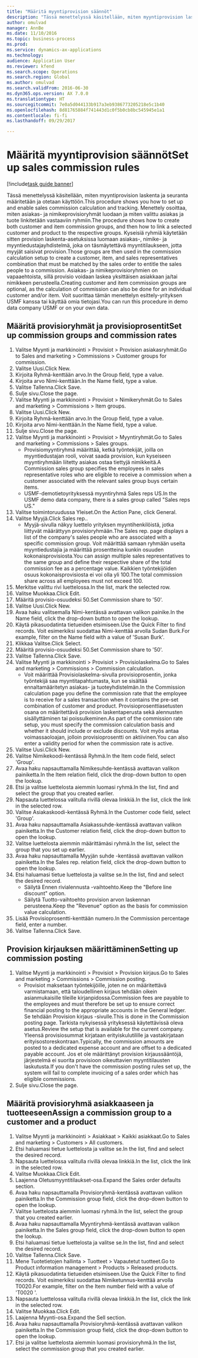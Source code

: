 ```yaml
--- 
title: "Määritä myyntiprovision säännöt"
description: "Tässä menettelyssä käsitellään, miten myyntiprovision laskenta ja seuranta määritetään ja otetaan käyttöön."
author: omulvad
manager: AnnBe
ms.date: 11/10/2016
ms.topic: business-process
ms.prod: 
ms.service: dynamics-ax-applications
ms.technology: 
audience: Application User
ms.reviewer: kfend
ms.search.scope: Operations
ms.search.region: Global
ms.author: omulvad
ms.search.validFrom: 2016-06-30
ms.dyn365.ops.version: AX 7.0.0
ms.translationtype: HT
ms.sourcegitcommit: 7e0a5d044133b917a3eb9386773205218e5c1b40
ms.openlocfilehash: 8d81765884f741443d1c0f5b0cb8bc545945e1a1
ms.contentlocale: fi-fi
ms.lasthandoff: 09/29/2017

---
```

# <a name="set-up-sales-commission-rules"></a><span data-ttu-id="43c4c-103">Määritä myyntiprovision säännöt</span><span class="sxs-lookup"><span data-stu-id="43c4c-103">Set up sales commission rules</span></span>

[!include[task guide banner](../../includes/task-guide-banner.md)]

<span data-ttu-id="43c4c-104">Tässä menettelyssä käsitellään, miten myyntiprovision laskenta ja seuranta määritetään ja otetaan käyttöön.</span><span class="sxs-lookup"><span data-stu-id="43c4c-104">This procedure shows you how to set up and enable sales commission calculation and tracking.</span></span> <span data-ttu-id="43c4c-105">Menettely osoittaa, miten asiakas- ja nimikeprovisioryhmät luodaan ja miten valittu asiakas ja tuote linkitetään vastaaviin ryhmiin.</span><span class="sxs-lookup"><span data-stu-id="43c4c-105">The procedure shows how to create both customer and item commission groups, and then how to link a selected customer and product to the respective groups.</span></span> <span data-ttu-id="43c4c-106">Kyseisiä ryhmiä käytetään sitten provision laskenta-asetuksissa luomaan asiakas-, nimike- ja myyntiedustajayhdistelmä, joka on täsmäytettävä myyntitilaukseen, jotta myyjät saisivat provision.</span><span class="sxs-lookup"><span data-stu-id="43c4c-106">Those groups are then used in the commission calculation setup to create a customer, item, and sales representatives combination that must be matched by the sales order to entitle the sales people to a commission.</span></span> <span data-ttu-id="43c4c-107">Asiakas- ja nimikeprovisioryhmien on vapaaehtoista, sillä provisio voidaan laskea yksittäisen asiakkaan ja/tai nimikkeen perusteella.</span><span class="sxs-lookup"><span data-stu-id="43c4c-107">Creating customer and item commission groups are optional, as the calculation of commission can also be done for an individual customer and/or item.</span></span> <span data-ttu-id="43c4c-108">Voit suorittaa tämän menettelyn esittely-yrityksen USMF kanssa tai käyttää omia tietojasi.</span><span class="sxs-lookup"><span data-stu-id="43c4c-108">You can run this procedure in demo data company USMF or on your own data.</span></span>


## <a name="set-up-commission-groups-and-commission-rates"></a><span data-ttu-id="43c4c-109">Määritä provisioryhmät ja provisioprosentit</span><span class="sxs-lookup"><span data-stu-id="43c4c-109">Set up commission groups and commission rates</span></span>
1. <span data-ttu-id="43c4c-110">Valitse Myynti ja markkinointi > Provisiot > Provision asiakasryhmät.</span><span class="sxs-lookup"><span data-stu-id="43c4c-110">Go to Sales and marketing > Commissions > Customer groups for commission.</span></span>
2. <span data-ttu-id="43c4c-111">Valitse Uusi.</span><span class="sxs-lookup"><span data-stu-id="43c4c-111">Click New.</span></span>
3. <span data-ttu-id="43c4c-112">Kirjoita Ryhmä-kenttään arvo.</span><span class="sxs-lookup"><span data-stu-id="43c4c-112">In the Group field, type a value.</span></span>
4. <span data-ttu-id="43c4c-113">Kirjoita arvo Nimi-kenttään.</span><span class="sxs-lookup"><span data-stu-id="43c4c-113">In the Name field, type a value.</span></span>
5. <span data-ttu-id="43c4c-114">Valitse Tallenna.</span><span class="sxs-lookup"><span data-stu-id="43c4c-114">Click Save.</span></span>
6. <span data-ttu-id="43c4c-115">Sulje sivu.</span><span class="sxs-lookup"><span data-stu-id="43c4c-115">Close the page.</span></span>
7. <span data-ttu-id="43c4c-116">Valitse Myynti ja markkinointi > Provisiot > Nimikeryhmät.</span><span class="sxs-lookup"><span data-stu-id="43c4c-116">Go to Sales and marketing > Commissions > Item groups.</span></span>
8. <span data-ttu-id="43c4c-117">Valitse Uusi.</span><span class="sxs-lookup"><span data-stu-id="43c4c-117">Click New.</span></span>
9. <span data-ttu-id="43c4c-118">Kirjoita Ryhmä-kenttään arvo.</span><span class="sxs-lookup"><span data-stu-id="43c4c-118">In the Group field, type a value.</span></span>
10. <span data-ttu-id="43c4c-119">Kirjoita arvo Nimi-kenttään.</span><span class="sxs-lookup"><span data-stu-id="43c4c-119">In the Name field, type a value.</span></span>
11. <span data-ttu-id="43c4c-120">Sulje sivu.</span><span class="sxs-lookup"><span data-stu-id="43c4c-120">Close the page.</span></span>
12. <span data-ttu-id="43c4c-121">Valitse Myynti ja markkinointi > Provisiot > Myyntiryhmät.</span><span class="sxs-lookup"><span data-stu-id="43c4c-121">Go to Sales and marketing > Commissions > Sales groups.</span></span>
    * <span data-ttu-id="43c4c-122">Provisiomyyntiryhmä määrittää, ketkä työntekijät, joilla on myyntiedustajan rooli, voivat saada provision, kun kyseiseen myyntiryhmään liitetty asiakas ostaa tiettyjä nimikkeitä.</span><span class="sxs-lookup"><span data-stu-id="43c4c-122">A Commission sales group specifies the employees in sales representative roles who are eligible to receive a commission when a customer associated with the relevant sales group buys certain items.</span></span>  
    * <span data-ttu-id="43c4c-123">USMF-demotietoyrityksessä myyntiryhmä Sales reps US.</span><span class="sxs-lookup"><span data-stu-id="43c4c-123">In the USMF demo data company, there is a sales group called "Sales reps US."</span></span>  
13. <span data-ttu-id="43c4c-124">Valitse toimintoruudussa Yleiset.</span><span class="sxs-lookup"><span data-stu-id="43c4c-124">On the Action Pane, click General.</span></span>
14. <span data-ttu-id="43c4c-125">Valitse Myyjä.</span><span class="sxs-lookup"><span data-stu-id="43c4c-125">Click Sales rep..</span></span>
    * <span data-ttu-id="43c4c-126">Myyjä-sivulla näkyy luettelo yrityksen myyntihenkilöistä, jotka liittyvät määrättyyn provisioryhmään.</span><span class="sxs-lookup"><span data-stu-id="43c4c-126">The Sales rep. page displays a list of the company's sales people who are associated with a specific commission group.</span></span> <span data-ttu-id="43c4c-127">Voit määrittää samaan ryhmään useita myyntiedustajia ja määrittää prosentteina kunkin osuuden kokonaisprovisiosta.</span><span class="sxs-lookup"><span data-stu-id="43c4c-127">You can assign multiple sales representatives to the same group and define their respective share of the total commission fee as a percentage value.</span></span> <span data-ttu-id="43c4c-128">Kaikkien työntekijöiden osuus kokonaisprovisiosta ei voi olla yli 100.</span><span class="sxs-lookup"><span data-stu-id="43c4c-128">The total commission share across all employees must not exceed 100.</span></span>  
15. <span data-ttu-id="43c4c-129">Merkitse valittu rivi luettelossa.</span><span class="sxs-lookup"><span data-stu-id="43c4c-129">In the list, mark the selected row.</span></span>
16. <span data-ttu-id="43c4c-130">Valitse Muokkaa.</span><span class="sxs-lookup"><span data-stu-id="43c4c-130">Click Edit.</span></span>
17. <span data-ttu-id="43c4c-131">Määritä provisio-osuudeksi 50.</span><span class="sxs-lookup"><span data-stu-id="43c4c-131">Set Commission share to '50'.</span></span>
18. <span data-ttu-id="43c4c-132">Valitse Uusi.</span><span class="sxs-lookup"><span data-stu-id="43c4c-132">Click New.</span></span>
19. <span data-ttu-id="43c4c-133">Avaa haku valitsemalla Nimi-kentässä avattavan valikon painike.</span><span class="sxs-lookup"><span data-stu-id="43c4c-133">In the Name field, click the drop-down button to open the lookup.</span></span>
20. <span data-ttu-id="43c4c-134">Käytä pikasuodatinta tietueiden etsimiseen.</span><span class="sxs-lookup"><span data-stu-id="43c4c-134">Use the Quick Filter to find records.</span></span> <span data-ttu-id="43c4c-135">Voit esimerkiksi suodattaa Nimi-kenttää arvolla Sudan Burk.</span><span class="sxs-lookup"><span data-stu-id="43c4c-135">For example, filter on the Name field with a value of 'Susan Burk'.</span></span>
21. <span data-ttu-id="43c4c-136">Klikkaa Valitse.</span><span class="sxs-lookup"><span data-stu-id="43c4c-136">Click Select.</span></span>
22. <span data-ttu-id="43c4c-137">Määritä provisio-osuudeksi 50.</span><span class="sxs-lookup"><span data-stu-id="43c4c-137">Set Commission share to '50'.</span></span>
23. <span data-ttu-id="43c4c-138">Valitse Tallenna.</span><span class="sxs-lookup"><span data-stu-id="43c4c-138">Click Save.</span></span>
24. <span data-ttu-id="43c4c-139">Valitse Myynti ja markkinointi > Provisiot > Provisiolaskelma.</span><span class="sxs-lookup"><span data-stu-id="43c4c-139">Go to Sales and marketing > Commissions > Commission calculation.</span></span>
    * <span data-ttu-id="43c4c-140">Voit määrittää Provisiolaskelma-sivulla provisioprosentin, jonka työntekijä saa myyntitapahtumasta, kun se sisältää ennaltamääritetyn asiakas- ja tuoteyhdistelmän.</span><span class="sxs-lookup"><span data-stu-id="43c4c-140">In the Commission calculation page you define the commission rate that the employee is to receive for a sales transaction when it contains the pre-set combination of customer and product.</span></span> <span data-ttu-id="43c4c-141">Provisioprosenttiasetusten osana on määritettävä provision laskentaperusta sekä alennusten sisällyttäminen tai poissulkeminen.</span><span class="sxs-lookup"><span data-stu-id="43c4c-141">As part of the commission rate setup, you must specify the commission calculation basis and whether it should include or exclude discounts.</span></span> <span data-ttu-id="43c4c-142">Voit myös antaa voimassaoloajan, jolloin provisioprosentti on aktiivinen.</span><span class="sxs-lookup"><span data-stu-id="43c4c-142">You can also enter a validity period for when the commission rate is active.</span></span>  
25. <span data-ttu-id="43c4c-143">Valitse Uusi.</span><span class="sxs-lookup"><span data-stu-id="43c4c-143">Click New.</span></span>
26. <span data-ttu-id="43c4c-144">Valitse Nimikekoodi-kentässä Ryhmä.</span><span class="sxs-lookup"><span data-stu-id="43c4c-144">In the Item code field, select 'Group'.</span></span>
27. <span data-ttu-id="43c4c-145">Avaa haku napsauttamalla Nimikesuhde-kentässä avattavan valikon painiketta.</span><span class="sxs-lookup"><span data-stu-id="43c4c-145">In the Item relation field, click the drop-down button to open the lookup.</span></span>
28. <span data-ttu-id="43c4c-146">Etsi ja valitse luettelosta aiemmin luomasi ryhmä.</span><span class="sxs-lookup"><span data-stu-id="43c4c-146">In the list, find and select the group that you created earlier.</span></span>
29. <span data-ttu-id="43c4c-147">Napsauta luettelossa valitulla rivillä olevaa linkkiä.</span><span class="sxs-lookup"><span data-stu-id="43c4c-147">In the list, click the link in the selected row.</span></span>
30. <span data-ttu-id="43c4c-148">Valitse Asiakaskoodi-kentässä Ryhmä.</span><span class="sxs-lookup"><span data-stu-id="43c4c-148">In the Customer code field, select 'Group'.</span></span>
31. <span data-ttu-id="43c4c-149">Avaa haku napsauttamalla Asiakassuhde-kentässä avattavan valikon painiketta.</span><span class="sxs-lookup"><span data-stu-id="43c4c-149">In the Customer relation field, click the drop-down button to open the lookup.</span></span>
32. <span data-ttu-id="43c4c-150">Valitse luettelosta aiemmin määrittämäsi ryhmä.</span><span class="sxs-lookup"><span data-stu-id="43c4c-150">In the list, select the group that you set up earlier.</span></span>
33. <span data-ttu-id="43c4c-151">Avaa haku napsauttamalla Myyjän suhde -kentässä avattavan valikon painiketta.</span><span class="sxs-lookup"><span data-stu-id="43c4c-151">In the Sales rep. relation field, click the drop-down button to open the lookup.</span></span>
34. <span data-ttu-id="43c4c-152">Etsi haluamasi tietue luettelosta ja valitse se.</span><span class="sxs-lookup"><span data-stu-id="43c4c-152">In the list, find and select the desired record.</span></span>
    * <span data-ttu-id="43c4c-153">Säilytä Ennen rivialennusta -vaihtoehto.</span><span class="sxs-lookup"><span data-stu-id="43c4c-153">Keep the "Before line discount" option.</span></span>  
    * <span data-ttu-id="43c4c-154">Säilytä Tuotto-vaihtoehto provision arvon laskennan perusteena.</span><span class="sxs-lookup"><span data-stu-id="43c4c-154">Keep the "Revenue" option as the basis for commission value calculation.</span></span>    
35. <span data-ttu-id="43c4c-155">Lisää Provisioprosentti-kenttään numero.</span><span class="sxs-lookup"><span data-stu-id="43c4c-155">In the Commission percentage field, enter a number.</span></span>
36. <span data-ttu-id="43c4c-156">Valitse Tallenna.</span><span class="sxs-lookup"><span data-stu-id="43c4c-156">Click Save.</span></span>

## <a name="setting-up-commission-posting"></a><span data-ttu-id="43c4c-157">Provision kirjauksen määrittäminen</span><span class="sxs-lookup"><span data-stu-id="43c4c-157">Setting up commission posting</span></span>
1. <span data-ttu-id="43c4c-158">Valitse Myynti ja markkinointi > Provisiot > Provision kirjaus.</span><span class="sxs-lookup"><span data-stu-id="43c4c-158">Go to Sales and marketing > Commissions > Commission posting.</span></span>
    * <span data-ttu-id="43c4c-159">Provisiot maksetaan työntekijöille, joten ne on määritettävä varmistamaan, että taloudellinen kirjaus tehdään oikein asianmukaisille tileille kirjanpidossa.</span><span class="sxs-lookup"><span data-stu-id="43c4c-159">Commission fees are payable to the employees and must therefore be set up to ensure correct financial posting to the appropriate accounts in the General ledger.</span></span> <span data-ttu-id="43c4c-160">Se tehdään Provision kirjaus -sivulle.</span><span class="sxs-lookup"><span data-stu-id="43c4c-160">This is done in the Commission posting page.</span></span> <span data-ttu-id="43c4c-161">Tarkista nykyisessä yrityksessä käytettävissä oleva asetus.</span><span class="sxs-lookup"><span data-stu-id="43c4c-161">Review the setup that is available for the current company.</span></span> <span data-ttu-id="43c4c-162">Yleensä provisiosummat kirjataan erityiskulutilille ja vastakirjataan erityisostoreskontraan.</span><span class="sxs-lookup"><span data-stu-id="43c4c-162">Typically, the commission amounts are posted to a dedicated expense account and are offset to a dedicated payable account.</span></span> <span data-ttu-id="43c4c-163">Jos et ole määrittänyt provision kirjaussääntöjä, järjestelmä ei suorita provisioon oikeuttavien myyntitilausten laskutusta.</span><span class="sxs-lookup"><span data-stu-id="43c4c-163">If you don't have the commission posting rules set up, the system will fail to complete invoicing of a sales order which has eligible commissions.</span></span>  
2. <span data-ttu-id="43c4c-164">Sulje sivu.</span><span class="sxs-lookup"><span data-stu-id="43c4c-164">Close the page.</span></span>

## <a name="assign-a-commission-group-to-a-customer-and-a-product"></a><span data-ttu-id="43c4c-165">Määritä provisioryhmä asiakkaaseen ja tuotteeseen</span><span class="sxs-lookup"><span data-stu-id="43c4c-165">Assign a commission group to a customer and a product</span></span>
1. <span data-ttu-id="43c4c-166">Valitse Myynti ja markkinointi > Asiakkaat > Kaikki asiakkaat.</span><span class="sxs-lookup"><span data-stu-id="43c4c-166">Go to Sales and marketing > Customers > All customers.</span></span>
2. <span data-ttu-id="43c4c-167">Etsi haluamasi tietue luettelosta ja valitse se.</span><span class="sxs-lookup"><span data-stu-id="43c4c-167">In the list, find and select the desired record.</span></span>
3. <span data-ttu-id="43c4c-168">Napsauta luettelossa valitulla rivillä olevaa linkkiä.</span><span class="sxs-lookup"><span data-stu-id="43c4c-168">In the list, click the link in the selected row.</span></span>
4. <span data-ttu-id="43c4c-169">Valitse Muokkaa.</span><span class="sxs-lookup"><span data-stu-id="43c4c-169">Click Edit.</span></span>
5. <span data-ttu-id="43c4c-170">Laajenna Oletusmyyntitilaukset-osa.</span><span class="sxs-lookup"><span data-stu-id="43c4c-170">Expand the Sales order defaults section.</span></span>
6. <span data-ttu-id="43c4c-171">Avaa haku napsauttamalla Provisioryhmä-kentässä avattavan valikon painiketta.</span><span class="sxs-lookup"><span data-stu-id="43c4c-171">In the Commission group field, click the drop-down button to open the lookup.</span></span>
7. <span data-ttu-id="43c4c-172">Valitse luettelosta aiemmin luomasi ryhmä.</span><span class="sxs-lookup"><span data-stu-id="43c4c-172">In the list, select the group that you created earlier.</span></span>
8. <span data-ttu-id="43c4c-173">Avaa haku napsauttamalla Myyntiryhmä-kentässä avattavan valikon painiketta.</span><span class="sxs-lookup"><span data-stu-id="43c4c-173">In the Sales group field, click the drop-down button to open the lookup.</span></span>
9. <span data-ttu-id="43c4c-174">Etsi haluamasi tietue luettelosta ja valitse se.</span><span class="sxs-lookup"><span data-stu-id="43c4c-174">In the list, find and select the desired record.</span></span>
10. <span data-ttu-id="43c4c-175">Valitse Tallenna.</span><span class="sxs-lookup"><span data-stu-id="43c4c-175">Click Save.</span></span>
11. <span data-ttu-id="43c4c-176">Mene Tuotetietojen hallinta > Tuotteet > Vapautetut tuotteet.</span><span class="sxs-lookup"><span data-stu-id="43c4c-176">Go to Product information management > Products > Released products.</span></span>
12. <span data-ttu-id="43c4c-177">Käytä pikasuodatinta tietueiden etsimiseen.</span><span class="sxs-lookup"><span data-stu-id="43c4c-177">Use the Quick Filter to find records.</span></span> <span data-ttu-id="43c4c-178">Voit esimerkiksi suodattaa Nimiketunnus-kenttää arvolla T0020.</span><span class="sxs-lookup"><span data-stu-id="43c4c-178">For example, filter on the Item number field with a value of 'T0020 '.</span></span>
13. <span data-ttu-id="43c4c-179">Napsauta luettelossa valitulla rivillä olevaa linkkiä.</span><span class="sxs-lookup"><span data-stu-id="43c4c-179">In the list, click the link in the selected row.</span></span>
14. <span data-ttu-id="43c4c-180">Valitse Muokkaa.</span><span class="sxs-lookup"><span data-stu-id="43c4c-180">Click Edit.</span></span>
15. <span data-ttu-id="43c4c-181">Laajenna Myynti-osa.</span><span class="sxs-lookup"><span data-stu-id="43c4c-181">Expand the Sell section.</span></span>
16. <span data-ttu-id="43c4c-182">Avaa haku napsauttamalla Provisioryhmä-kentässä avattavan valikon painiketta.</span><span class="sxs-lookup"><span data-stu-id="43c4c-182">In the Commission group field, click the drop-down button to open the lookup.</span></span>
17. <span data-ttu-id="43c4c-183">Etsi ja valitse luettelosta aiemmin luomasi provisioryhmä.</span><span class="sxs-lookup"><span data-stu-id="43c4c-183">In the list, select the commission group that you created earlier.</span></span>


